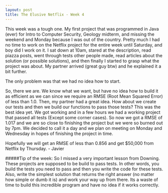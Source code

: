 ```yaml
---
layout: post
title: The Elusive Netflix - Week 4
---
```

This week was a tough one. My first project that was programmed in Java (ever) for Intro to Computer Security, Geology midterm, and missing the weekend and Monday because I was out of the country. Pretty much I had no time to work on the Netflix project for the entire week until Saturday, and boy did I work on it. I sat down at 10am, stared at the description, read piazza posts, went through tests other people made, read articles about the solution (or possible solutions), and then finally I started to grasp what the project was about. My partner arrived (great guy btw) and he explained it a bit further. 

The only problem was that we had no idea how to start.

So, there we are. We know what we want, but have no idea how to build it as efficient as we can since we require an RMSE (Root Mean Squared Error) of less than 1.0. Then, my partner had a great idea. How about we create our tests and then we build our functions to pass those tests? This was the best idea yet. We got working and in a few hours we had a working project that passed all tests (Except some corner cases). So now we got a RMSE of 1.017 and we are so close to finishing the project but we were so burned out by 7pm. We decided to call it a day and we plan on meeting on Monday and Wednesday in hopes of finishing the project in time. 

Hopefully we will get an RMSE of less than 0.856 and get $50,000 from Netflix by Thursday.
\- Javier

#####Tip of the week:
So I missed a very important lesson from Downing. These projects are supposed to be build to pass tests. In other words, you build the tests you need to pass and then you write the code for these tests. Also, write the simplest solution that returns the right answer (no matter how simple or dumb it is) and work your way up from there. Its a waste of time to build this incredible program and have no idea if it works correctly.